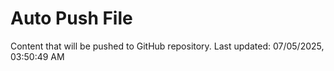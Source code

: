 # Auto Push File

Content that will be pushed to GitHub repository.
Last updated: 07/05/2025, 03:50:49 AM